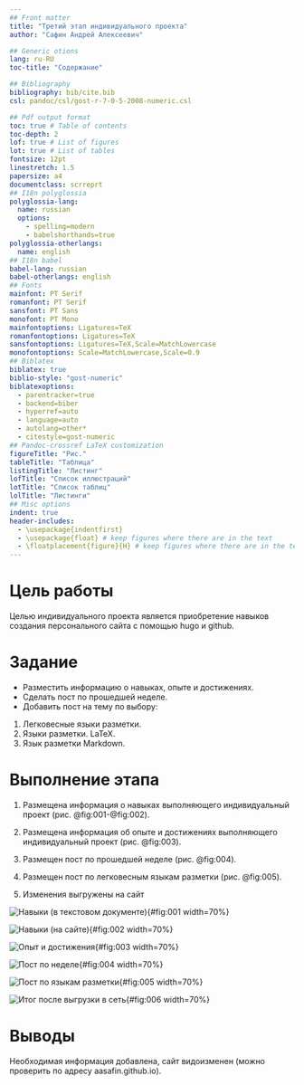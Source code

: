 ```yaml
---
## Front matter
title: "Третий этап индивидуального проекта"
author: "Сафин Андрей Алексеевич"

## Generic otions
lang: ru-RU
toc-title: "Содержание"

## Bibliography
bibliography: bib/cite.bib
csl: pandoc/csl/gost-r-7-0-5-2008-numeric.csl

## Pdf output format
toc: true # Table of contents
toc-depth: 2
lof: true # List of figures
lot: true # List of tables
fontsize: 12pt
linestretch: 1.5
papersize: a4
documentclass: scrreprt
## I18n polyglossia
polyglossia-lang:
  name: russian
  options:
	- spelling=modern
	- babelshorthands=true
polyglossia-otherlangs:
  name: english
## I18n babel
babel-lang: russian
babel-otherlangs: english
## Fonts
mainfont: PT Serif
romanfont: PT Serif
sansfont: PT Sans
monofont: PT Mono
mainfontoptions: Ligatures=TeX
romanfontoptions: Ligatures=TeX
sansfontoptions: Ligatures=TeX,Scale=MatchLowercase
monofontoptions: Scale=MatchLowercase,Scale=0.9
## Biblatex
biblatex: true
biblio-style: "gost-numeric"
biblatexoptions:
  - parentracker=true
  - backend=biber
  - hyperref=auto
  - language=auto
  - autolang=other*
  - citestyle=gost-numeric
## Pandoc-crossref LaTeX customization
figureTitle: "Рис."
tableTitle: "Таблица"
listingTitle: "Листинг"
lofTitle: "Список иллюстраций"
lotTitle: "Список таблиц"
lolTitle: "Листинги"
## Misc options
indent: true
header-includes:
  - \usepackage{indentfirst}
  - \usepackage{float} # keep figures where there are in the text
  - \floatplacement{figure}{H} # keep figures where there are in the text
---
```


# Цель работы

Целью индивидуального проекта является приобретение навыков создания персонального сайта с помощью hugo и github.

# Задание

- Разместить информацию о навыках, опыте и достижениях.
- Сделать пост по прошедшей неделе.
- Добавить пост на тему по выбору:
1. Легковесные языки разметки.
2. Языки разметки. LaTeX.
3. Язык разметки Markdown.


# Выполнение этапа

1. Размещена информация о навыках выполняющего индивидуальный проект (рис. @fig:001-@fig:002).

2. Размещена информация об опыте и достижениях выполняющего индивидуальный проект (рис. @fig:003).

3. Размещен пост по прошедшей неделе (рис. @fig:004).

4. Размещен пост по легковесным языкам разметки (рис. @fig:005).

5. Изменения выгружены на сайт

![Навыки (в текстовом документе)](image/001.png){#fig:001 width=70%}

![Навыки (на сайте)](image/002.png){#fig:002 width=70%}

![Опыт и достижения](image/003.png){#fig:003 width=70%}

![Пост по неделе](image/005.png){#fig:004 width=70%}

![Пост по языкам разметки](image/006.png){#fig:005 width=70%}

![Итог после выгрузки в сеть](image/007.jpg){#fig:006 width=70%}


# Выводы

Необходимая информация добавлена, сайт видоизменен (можно проверить по адресу aasafin.github.io). 
